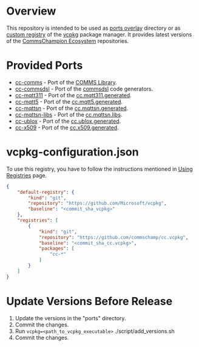 # Overview
This repository is intended to be used as
[ports overlay](https://github.com/microsoft/vcpkg/blob/master/docs/specifications/ports-overlay.md)
directory or as
[custom registry](https://learn.microsoft.com/en-us/vcpkg/users/registries) of the
[vcpkg](https://github.com/microsoft/vcpkg) package manager.
It provides latest versions of the [CommsChampion Ecosystem](https://commschamp.github.io/) repositories.

# Provided Ports

- [cc-comms](cc-comms) - Port of the [COMMS Library](https://github.com/commschamp/comms).
- [cc-commsdsl](cc-commsdsl) - Port of the [commsdsl](https://github.com/commschamp/commsdsl) code generators.
- [cc-mqtt311](cc-mqtt311) - Port of the [cc.mqtt311.generated](https://github.com/commschamp/cc.mqtt311.generated).
- [cc-mqtt5](cc-mqtt5) - Port of the [cc.mqtt5.generated](https://github.com/commschamp/cc.mqtt5.generated).
- [cc-mqttsn](cc-mqttsn) - Port of the [cc.mqttsn.generated](https://github.com/commschamp/cc.mqttsn.generated).
- [cc-mqttsn-libs](cc-mqttsn-libs) - Port of the [cc.mqttsn.libs](https://github.com/commschamp/cc.mqttsn.libs).
- [cc-ublox](cc-ublox) - Port of the [cc.ublox.generated](https://github.com/commschamp/cc.ublox.generated).
- [cc-x509](cc-x509) - Port of the [cc.x509.generated](https://github.com/commschamp/cc.x509.generated).

# vcpkg-configuration.json

To use this registry, you have to follow the instructions mentioned in [Using Registries](https://learn.microsoft.com/en-us/vcpkg/users/registries) page.
```json
{
    "default-registry": {
        "kind": "git",
        "repository": "https://github.com/Microsoft/vcpkg",
        "baseline": "<commit_sha_vcpkg>"
    },
    "registries": [
        {
            "kind": "git",
            "repository": "https://github.com/commschamp/cc.vcpkg",
            "baseline": "<commit_sha_cc.vcpkg>",
            "packages": [
                "cc-*"
            ]
        }
    ]
}
```

# Update Versions Before Release

1. Update the versions in the "ports" directory.
2. Commit the changes.
3. Run `vcpkg=<path_to_vcpkg_executable>` ./script/add_versions.sh
4. Commit the changes.
